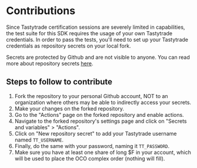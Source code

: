 # Contributions

Since Tastytrade certification sessions are severely limited in capabilities, the test suite for this SDK requires the usage of your own Tastytrade credentials. In order to pass the tests, you'll need to set up your Tastytrade credentials as repository secrets on your local fork.

Secrets are protected by Github and are not visible to anyone. You can read more about repository secrets [here](https://docs.github.com/en/actions/reference/encrypted-secrets).

## Steps to follow to contribute

1. Fork the repository to your personal Github account, NOT to an organization where others may be able to indirectly access your secrets.
2. Make your changes on the forked repository.
3. Go to the "Actions" page on the forked repository and enable actions.
4. Navigate to the forked repository's settings page and click on "Secrets and variables" > "Actions".
5. Click on "New repository secret" to add your Tastytrade username named `TT_USERNAME`.
6. Finally, do the same with your password, naming it `TT_PASSWORD`.
7. Make sure you have at least one share of long $F in your account, which will be used to place the OCO complex order (nothing will fill).
